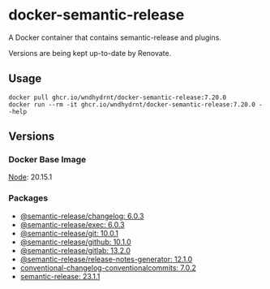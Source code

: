 # docker-semantic-release

A Docker container that contains semantic-release and plugins.

Versions are being kept up-to-date by Renovate.

## Usage

```shell
docker pull ghcr.io/wndhydrnt/docker-semantic-release:7.20.0
docker run --rm -it ghcr.io/wndhydrnt/docker-semantic-release:7.20.0 --help
```

## Versions

### Docker Base Image

[Node](https://hub.docker.com/_/node): 20.15.1

### Packages

- [@semantic-release/changelog: 6.0.3](https://www.npmjs.com/package/@semantic-release/changelog/v/6.0.3)
- [@semantic-release/exec: 6.0.3](https://www.npmjs.com/package/@semantic-release/exec/v/6.0.3)
- [@semantic-release/git: 10.0.1](https://www.npmjs.com/package/@semantic-release/git/v/10.0.1)
- [@semantic-release/github: 10.1.0](https://www.npmjs.com/package/@semantic-release/github/v/10.1.0)
- [@semantic-release/gitlab: 13.2.0](https://www.npmjs.com/package/@semantic-release/gitlab/v/13.2.0)
- [@semantic-release/release-notes-generator: 12.1.0](https://www.npmjs.com/package/@semantic-release/release-notes-generator/v/12.1.0)
- [conventional-changelog-conventionalcommits: 7.0.2](https://www.npmjs.com/package/conventional-changelog-conventionalcommits/v/7.0.2)
- [semantic-release: 23.1.1](https://www.npmjs.com/package/semantic-release/v/23.1.1)
